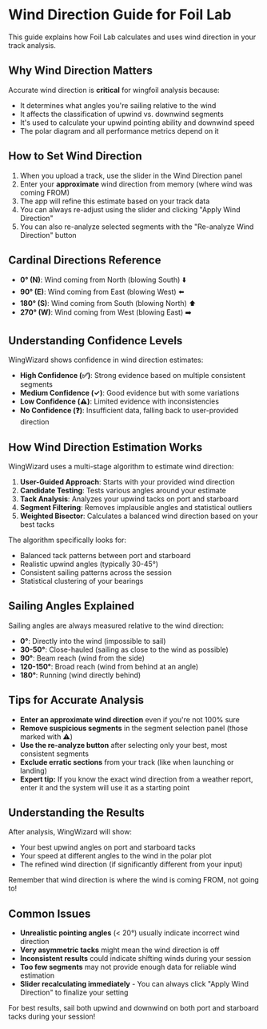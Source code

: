 # Wind Direction Guide for Foil Lab

This guide explains how Foil Lab calculates and uses wind direction in your track analysis.

## Why Wind Direction Matters

Accurate wind direction is **critical** for wingfoil analysis because:

- It determines what angles you're sailing relative to the wind
- It affects the classification of upwind vs. downwind segments
- It's used to calculate your upwind pointing ability and downwind speed
- The polar diagram and all performance metrics depend on it

## How to Set Wind Direction

1. When you upload a track, use the slider in the Wind Direction panel
2. Enter your **approximate** wind direction from memory (where wind was coming FROM)
3. The app will refine this estimate based on your track data
4. You can always re-adjust using the slider and clicking "Apply Wind Direction"
5. You can also re-analyze selected segments with the "Re-analyze Wind Direction" button

## Cardinal Directions Reference

- **0° (N)**: Wind coming from North (blowing South) ⬇️
- **90° (E)**: Wind coming from East (blowing West) ⬅️
- **180° (S)**: Wind coming from South (blowing North) ⬆️
- **270° (W)**: Wind coming from West (blowing East) ➡️

## Understanding Confidence Levels

WingWizard shows confidence in wind direction estimates:

- **High Confidence (✅)**: Strong evidence based on multiple consistent segments
- **Medium Confidence (✓)**: Good evidence but with some variations
- **Low Confidence (⚠️)**: Limited evidence with inconsistencies
- **No Confidence (❓)**: Insufficient data, falling back to user-provided direction

## How Wind Direction Estimation Works

WingWizard uses a multi-stage algorithm to estimate wind direction:

1. **User-Guided Approach**: Starts with your provided wind direction
2. **Candidate Testing**: Tests various angles around your estimate
3. **Tack Analysis**: Analyzes your upwind tacks on port and starboard
4. **Segment Filtering**: Removes implausible angles and statistical outliers
5. **Weighted Bisector**: Calculates a balanced wind direction based on your best tacks

The algorithm specifically looks for:
- Balanced tack patterns between port and starboard
- Realistic upwind angles (typically 30-45°)
- Consistent sailing patterns across the session
- Statistical clustering of your bearings

## Sailing Angles Explained

Sailing angles are always measured relative to the wind direction:

- **0°**: Directly into the wind (impossible to sail)
- **30-50°**: Close-hauled (sailing as close to the wind as possible)
- **90°**: Beam reach (wind from the side)
- **120-150°**: Broad reach (wind from behind at an angle)
- **180°**: Running (wind directly behind)

## Tips for Accurate Analysis

- **Enter an approximate wind direction** even if you're not 100% sure
- **Remove suspicious segments** in the segment selection panel (those marked with ⚠️)
- **Use the re-analyze button** after selecting only your best, most consistent segments
- **Exclude erratic sections** from your track (like when launching or landing)
- **Expert tip:** If you know the exact wind direction from a weather report, enter it and the system will use it as a starting point

## Understanding the Results

After analysis, WingWizard will show:
- Your best upwind angles on port and starboard tacks
- Your speed at different angles to the wind in the polar plot
- The refined wind direction (if significantly different from your input)

Remember that wind direction is where the wind is coming FROM, not going to!

## Common Issues

- **Unrealistic pointing angles** (< 20°) usually indicate incorrect wind direction
- **Very asymmetric tacks** might mean the wind direction is off
- **Inconsistent results** could indicate shifting winds during your session
- **Too few segments** may not provide enough data for reliable wind estimation
- **Slider recalculating immediately** - You can always click "Apply Wind Direction" to finalize your setting

For best results, sail both upwind and downwind on both port and starboard tacks during your session!